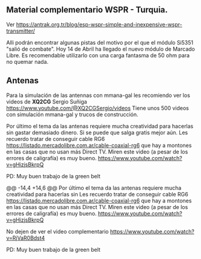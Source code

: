 ## Material complementario WSPR - Turquia.

Ver <https://antrak.org.tr/blog/esp-wspr-simple-and-inexpensive-wspr-transmitter/>

Alli podrán encontrar algunas pistas del motivo por el que el módulo Si5351 "salió de combate".
Hoy 14 de Abril ha llegado el nuevo módulo de Marcado Libre. Es recomendable utilizarlo con una carga fantasma de 50 ohm para no quemar nada.

## Antenas

Para la simulación de las antennas con mmana-gal les recomiendo ver los videos de **XQ2CG** Sergio Suñiga <https://www.youtube.com/@XQ2CGSergio/videos>
Tiene unos 500 videos con simulación mmana-gal y trucos de construcción. 

Por último el tema da las antenas requiere mucha creatividad para hacerlas sin gastar demasiado dinero. Si se puede que salga gratis mejor aún.
Les recuerdo tratar de conseguir cable RG6 <https://listado.mercadolibre.com.ar/cable-coaxial-rg6> que hay a montones en las casas que no usan más Direct TV.
Miren este video (a pesar de los errores de caligrafía) es muy bueno. <https://www.youtube.com/watch?v=gHizjsBkrpQ>

PD: Muy buen trabajo de la green belt 

@@ -14,4 +14,6 @@ Por último el tema da las antenas requiere mucha creatividad para hacerlas sin
Les recuerdo tratar de conseguir cable RG6 <https://listado.mercadolibre.com.ar/cable-coaxial-rg6> que hay a montones en las casas que no usan más Direct TV.
Miren este video (a pesar de los errores de caligrafía) es muy bueno. <https://www.youtube.com/watch?v=gHizjsBkrpQ>

No dejen de ver el video complementario <https://www.youtube.com/watch?v=RjVaR0Bdst4>

PD: Muy buen trabajo de la green belt 
